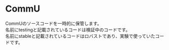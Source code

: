 # CommU
CommUのソースコードを一時的に保管します。\
名前にtestingと記載されているコードは検証中のコードです。\
名前にstableと記載されているコードはロバストであり、実験で使っていたコードです。

